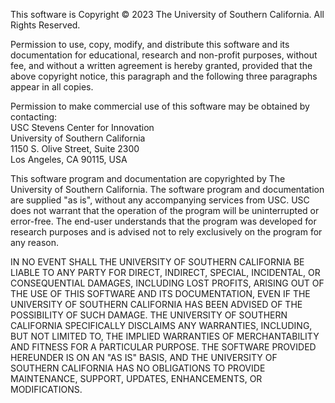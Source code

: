 This software is Copyright © 2023 The University of Southern California. All Rights Reserved.

Permission to use, copy, modify, and distribute this software and its documentation for educational, research
and non-profit purposes, without fee, and without a written agreement is hereby granted, provided that the
above copyright notice, this paragraph and the following three paragraphs appear in all copies.

Permission to make commercial use of this software may be obtained by contacting:  
USC Stevens Center for Innovation  
University of Southern California  
1150 S. Olive Street, Suite 2300  
Los Angeles, CA 90115, USA  

This software program and documentation are copyrighted by The University of Southern California. The software
program and documentation are supplied "as is", without any accompanying services from USC.  USC does not warrant
that the operation of the program will be uninterrupted or error-free. The end-user understands that the program
was developed for research purposes and is advised not to rely exclusively on the program for any reason.

IN NO EVENT SHALL THE UNIVERSITY OF SOUTHERN CALIFORNIA BE LIABLE TO ANY PARTY FOR
DIRECT, INDIRECT, SPECIAL, INCIDENTAL, OR CONSEQUENTIAL DAMAGES, INCLUDING LOST
PROFITS, ARISING OUT OF THE USE OF THIS SOFTWARE AND ITS DOCUMENTATION, EVEN IF THE
UNIVERSITY OF SOUTHERN CALIFORNIA HAS BEEN ADVISED OF THE POSSIBILITY OF SUCH
DAMAGE. THE UNIVERSITY OF SOUTHERN CALIFORNIA SPECIFICALLY DISCLAIMS ANY
WARRANTIES, INCLUDING, BUT NOT LIMITED TO, THE IMPLIED WARRANTIES OF
MERCHANTABILITY AND FITNESS FOR A PARTICULAR PURPOSE. THE SOFTWARE PROVIDED
HEREUNDER IS ON AN "AS IS" BASIS, AND THE UNIVERSITY OF SOUTHERN CALIFORNIA HAS NO
OBLIGATIONS TO PROVIDE MAINTENANCE, SUPPORT, UPDATES, ENHANCEMENTS, OR
MODIFICATIONS.
